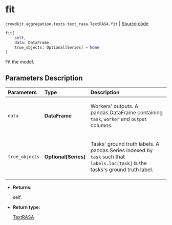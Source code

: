 # fit
`crowdkit.aggregation.texts.text_rasa.TextRASA.fit` | [Source code](https://github.com/Toloka/crowd-kit/blob/v1.1.0/crowdkit/aggregation/texts/text_rasa.py#L49)

```python
fit(
    self,
    data: DataFrame,
    true_objects: Optional[Series] = None
)
```

Fit the model.

## Parameters Description

| Parameters | Type | Description |
| :----------| :----| :-----------|
`data`|**DataFrame**|<p>Workers&#x27; outputs. A pandas.DataFrame containing `task`, `worker` and `output` columns.</p>
`true_objects`|**Optional\[Series\]**|<p>Tasks&#x27; ground truth labels. A pandas.Series indexed by `task` such that `labels.loc[task]` is the tasks&#x27;s ground truth label.</p>

* **Returns:**

  self.

* **Return type:**

  [TextRASA](crowdkit.aggregation.texts.text_rasa.TextRASA.md)

